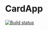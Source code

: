 # CardApp
[![Build status](https://ci.appveyor.com/api/projects/status/lkmnpkqqi3x4uhmb?svg=true)](https://ci.appveyor.com/project/Lyuda-Ostroumova/cardapp)
